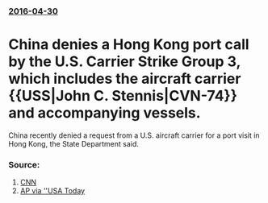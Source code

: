 ### [2016-04-30](/news/2016/04/30/index.md)

# China denies a Hong Kong port call by the U.S. Carrier Strike Group 3, which includes the aircraft carrier {{USS|John C. Stennis|CVN-74}} and accompanying vessels. 

China recently denied a request from a U.S. aircraft carrier for a port visit in Hong Kong, the State Department said.


### Source:

1. [CNN](http://edition.cnn.com/2016/04/29/politics/us-aircraft-carrier-denied-entry-into-hong-kong-port/)
2. [AP via ''USA Today](http://www.usatoday.com/story/news/world/2016/04/30/china-rejects-hong-kong-port-call-us-aircraft-carrier/83741484/)
